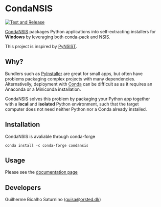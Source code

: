 CondaNSIS
==========

[![Test and Release](https://github.com/guilhermebs/CondaNSIS/actions/workflows/main.yml/badge.svg)](https://github.com/guilhermebs/CondaNSIS/actions/workflows/main.yml)

[CondaNSIS](http://guilhermebs.github.io/condansis) packages Python applications into self-extracting installers for **Windows** by leveraging both [conda-pack](https://conda.github.io/conda-pack/) and [NSIS](https://nsis.sourceforge.io/Main_Page).

This project is inspired by [PyNSIST](https://pynsist.readthedocs.io/en/latest/).

Why?
----
Bundlers such as [PyInstaller](https://www.pyinstaller.org/) are great for small apps, but often have problems packaging complex projects with many dependencies.
Alternativelly, deployment with [Conda](https://docs.conda.io/en/latest/) can be difficult as as it requires an Anaconda or a Miniconda installation.

CondaNSIS solves this problem by packaging your Python app together with a **local** and **isolated** Python environment, such that the target computer does not need neither Python nor a Conda already installed.

Installation
------------
CondaNSIS is avaliable through conda-forge

```
conda install -c conda-forge condansis
```

Usage
------
Please see the [documentation page](http://guilhermebs.github.io/CondaNSIS)

Developers
-----------
Guilherme Bicalho Saturnino (guisa@orsted.dk)

